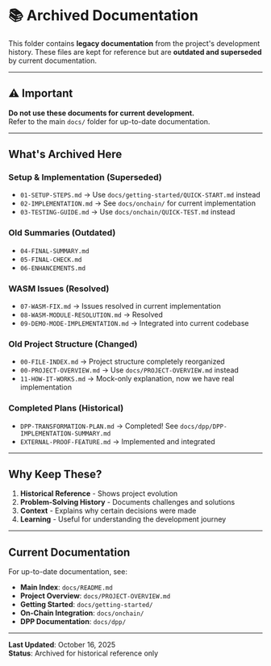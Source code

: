 # 📚 Archived Documentation

This folder contains **legacy documentation** from the project's development history. These files are kept for reference but are **outdated and superseded** by current documentation.

---

## ⚠️ Important

**Do not use these documents for current development.**  
Refer to the main `docs/` folder for up-to-date documentation.

---

## What's Archived Here

### Setup & Implementation (Superseded)
- `01-SETUP-STEPS.md` → Use `docs/getting-started/QUICK-START.md` instead
- `02-IMPLEMENTATION.md` → See `docs/onchain/` for current implementation
- `03-TESTING-GUIDE.md` → Use `docs/onchain/QUICK-TEST.md` instead

### Old Summaries (Outdated)
- `04-FINAL-SUMMARY.md`
- `05-FINAL-CHECK.md`
- `06-ENHANCEMENTS.md`

### WASM Issues (Resolved)
- `07-WASM-FIX.md` → Issues resolved in current implementation
- `08-WASM-MODULE-RESOLUTION.md` → Resolved
- `09-DEMO-MODE-IMPLEMENTATION.md` → Integrated into current codebase

### Old Project Structure (Changed)
- `00-FILE-INDEX.md` → Project structure completely reorganized
- `00-PROJECT-OVERVIEW.md` → Use `docs/PROJECT-OVERVIEW.md` instead
- `11-HOW-IT-WORKS.md` → Mock-only explanation, now we have real implementation

### Completed Plans (Historical)
- `DPP-TRANSFORMATION-PLAN.md` → Completed! See `docs/dpp/DPP-IMPLEMENTATION-SUMMARY.md`
- `EXTERNAL-PROOF-FEATURE.md` → Implemented and integrated

---

## Why Keep These?

1. **Historical Reference** - Shows project evolution
2. **Problem-Solving History** - Documents challenges and solutions
3. **Context** - Explains why certain decisions were made
4. **Learning** - Useful for understanding the development journey

---

## Current Documentation

For up-to-date documentation, see:

- **Main Index**: `docs/README.md`
- **Project Overview**: `docs/PROJECT-OVERVIEW.md`
- **Getting Started**: `docs/getting-started/`
- **On-Chain Integration**: `docs/onchain/`
- **DPP Documentation**: `docs/dpp/`

---

**Last Updated**: October 16, 2025  
**Status**: Archived for historical reference only

